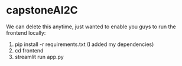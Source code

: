 # capstoneAI2C

We can delete this anytime, just wanted to enable you guys to run the frontend locally:
1. pip install -r requirements.txt   (I added my dependencies)
2. cd frontend
3. streamlit run app.py
